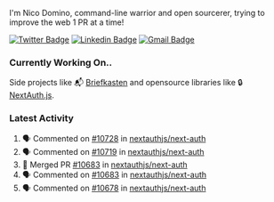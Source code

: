 
I'm Nico Domino, command-line warrior and open sourcerer, trying to improve the web 1 PR at a time!

[![Twitter Badge](https://img.shields.io/badge/-@ndom91-1ca0f1?style=flat-square&labelColor=1ca0f1&logo=twitter&logoColor=white&link=https://twitter.com/ndom91)](https://twitter.com/ndom91) [![Linkedin Badge](https://img.shields.io/badge/-ndom91-blue?style=flat-square&logo=Linkedin&logoColor=white&link=https://www.linkedin.com/in/ndom91/)](https://www.linkedin.com/in/ndom91/) [![Gmail Badge](https://img.shields.io/badge/-yo@ndo.dev-c14438?style=flat-square&logo=mail.ru&logoColor=white&link=mailto:yo@ndo.dev)](mailto:yo@ndo.dev)

### Currently Working On..

Side projects like 📬 [Briefkasten](https://briefkastenhq.com) and opensource libraries like 🔒 [NextAuth.js](https://github.com/nextauthjs/next-auth).

<!--START_SECTION_PROFILE_VIEWS:readme-info-->
<!--END_SECTION_PROFILE_VIEWS:readme-info-->

<!--START_SECTION_DAILY_COMMIT:readme-info-->
<!--END_SECTION_DAILY_COMMIT:readme-info-->

<!--START_SECTION_WEEKLY_COMMIT:readme-info-->
<!--END_SECTION_WEEKLY_COMMIT:readme-info-->

### Latest Activity

<!--START_SECTION:activity-->
1. 🗣 Commented on [#10728](https://github.com/nextauthjs/next-auth/pull/10728#issuecomment-2081533295) in [nextauthjs/next-auth](https://github.com/nextauthjs/next-auth)
2. 🗣 Commented on [#10719](https://github.com/nextauthjs/next-auth/pull/10719#issuecomment-2081519573) in [nextauthjs/next-auth](https://github.com/nextauthjs/next-auth)
3. 🎉 Merged PR [#10683](https://github.com/nextauthjs/next-auth/pull/10683) in [nextauthjs/next-auth](https://github.com/nextauthjs/next-auth)
4. 🗣 Commented on [#10683](https://github.com/nextauthjs/next-auth/pull/10683#issuecomment-2081515032) in [nextauthjs/next-auth](https://github.com/nextauthjs/next-auth)
5. 🗣 Commented on [#10678](https://github.com/nextauthjs/next-auth/pull/10678#issuecomment-2081514489) in [nextauthjs/next-auth](https://github.com/nextauthjs/next-auth)
<!--END_SECTION:activity-->
